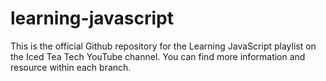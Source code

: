 # learning-javascript
This is the official Github repository for the Learning JavaScript playlist on the Iced Tea Tech YouTube
channel. You can find more information and resource within each branch.
